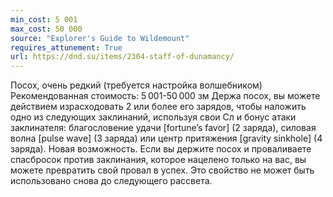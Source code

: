 ```yaml
---
min_cost: 5 001
max_cost: 50 000
source: "Explorer's Guide to Wildemount"
requires_attunement: True
url: https://dnd.su/items/2304-staff-of-dunamancy/
---
```


Посох, очень редкий (требуется настройка волшебником)
Рекомендованная стоимость: 5 001-50 000 зм
Держа посох, вы можете действием израсходовать 2 или более его зарядов, чтобы наложить одно из следующих заклинаний, используя свои Сл и бонус атаки заклинателя: благословение удачи [fortune’s favor] (2 заряда), силовая волна [pulse wave] (3 заряда) или центр притяжения [gravity sinkhole] (4 заряда).
Новая возможность. Если вы держите посох и проваливаете спасбросок против заклинания, которое нацелено только на вас, вы можете превратить свой провал в успех. Это свойство не может быть использовано снова до следующего рассвета.